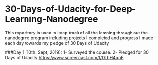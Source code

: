 # 30-Days-of-Udacity-for-Deep-Learning-Nanodegree
This repository is used to keep track of all the learning through out the nanodegree program including projects I completed and progress I made each day towards my pledge of 30 Days of Udacity

###Day 1 (10th. Sept, 2019):
1- Surveyed the course.
2- Pledged for 30 Days of Udacity https://www.screencast.com/t/DLhH4qnF
